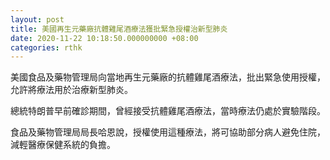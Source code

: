 ```yaml
---
layout: post
title: 美國再生元藥廠抗體雞尾酒療法獲批緊急授權治新型肺炎
date: 2020-11-22 10:18:50.000000000 +08:00
categories: rthk
---
```


美國食品及藥物管理局向當地再生元藥廠的抗體雞尾酒療法，批出緊急使用授權，允許將療法用於治療新型肺炎。

總統特朗普早前確診期間，曾經接受抗體雞尾酒療法，當時療法仍處於實驗階段。

食品及藥物管理局局長哈恩說，授權使用這種療法，將可協助部分病人避免住院，減輕醫療保健系統的負擔。
